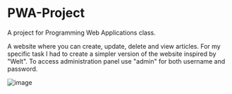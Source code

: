 # PWA-Project
A project for Programming Web Applications class.

A website where you can create, update, delete and view articles.
For my specific task I had to create a simpler version of the website inspired by "Welt".
To access administration panel use "admin" for both username and password.

![image](https://github.com/Artrix555/QuizProject/assets/110913178/112b5375-cbf8-49c7-bfbe-dc51ee4cda11)
